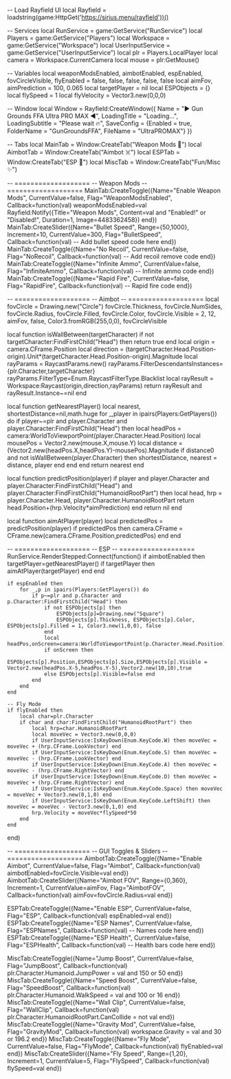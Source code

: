 -- Load Rayfield UI
local Rayfield = loadstring(game:HttpGet('https://sirius.menu/rayfield'))()

-- Services
local RunService = game:GetService("RunService")
local Players = game:GetService("Players")
local Workspace = game:GetService("Workspace")
local UserInputService = game:GetService("UserInputService")
local plr = Players.LocalPlayer
local camera = Workspace.CurrentCamera
local mouse = plr:GetMouse()

-- Variables
local weaponModsEnabled, aimbotEnabled, espEnabled, fovCircleVisible, flyEnabled = false, false, false, false, false
local aimFov, aimPrediction = 100, 0.065
local targetPlayer = nil
local ESPObjects = {}
local flySpeed = 1
local flyVelocity = Vector3.new(0,0,0)

-- Window
local Window = Rayfield:CreateWindow({
	Name = "▶ Gun Grounds FFA Ultra PRO MAX ◀",
	LoadingTitle = "Loading...",
	LoadingSubtitle = "Please wait 🔥",
	SaveConfig = {Enabled = true, FolderName = "GunGroundsFFA", FileName = "UltraPROMAX"}
})

-- Tabs
local MainTab = Window:CreateTab("Weapon Mods 🔫")
local AimbotTab = Window:CreateTab("Aimbot ☠️")
local ESPTab = Window:CreateTab("ESP 👀")
local MiscTab = Window:CreateTab("Fun/Misc ✨")

-- ===================
-- Weapon Mods
-- ===================
MainTab:CreateToggle({Name="Enable Weapon Mods", CurrentValue=false, Flag="WeaponModsEnabled", Callback=function(val) weaponModsEnabled=val Rayfield:Notify({Title="Weapon Mods", Content=val and "Enabled!" or "Disabled!", Duration=1, Image=4483362458}) end})
MainTab:CreateSlider({Name="Bullet Speed", Range={50,1000}, Increment=10, CurrentValue=300, Flag="BulletSpeed", Callback=function(val) -- Add bullet speed code here end})
MainTab:CreateToggle({Name="No Recoil", CurrentValue=false, Flag="NoRecoil", Callback=function(val) -- Add recoil remove code end})
MainTab:CreateToggle({Name="Infinite Ammo", CurrentValue=false, Flag="InfiniteAmmo", Callback=function(val) -- Infinite ammo code end})
MainTab:CreateToggle({Name="Rapid Fire", CurrentValue=false, Flag="RapidFire", Callback=function(val) -- Rapid fire code end})

-- ===================
-- Aimbot
-- ===================
local fovCircle = Drawing.new("Circle")
fovCircle.Thickness, fovCircle.NumSides, fovCircle.Radius, fovCircle.Filled, fovCircle.Color, fovCircle.Visible = 2, 12, aimFov, false, Color3.fromRGB(255,0,0), fovCircleVisible

local function isWallBetween(targetCharacter)
	if not targetCharacter:FindFirstChild("Head") then return true end
	local origin = camera.CFrame.Position
	local direction = (targetCharacter.Head.Position-origin).Unit*(targetCharacter.Head.Position-origin).Magnitude
	local rayParams = RaycastParams.new()
	rayParams.FilterDescendantsInstances={plr.Character,targetCharacter}
	rayParams.FilterType=Enum.RaycastFilterType.Blacklist
	local rayResult = Workspace:Raycast(origin,direction,rayParams)
	return rayResult and rayResult.Instance~=nil
end

local function getNearestPlayer()
	local nearest, shortestDistance=nil,math.huge
	for _,player in ipairs(Players:GetPlayers()) do
		if player~=plr and player.Character and player.Character:FindFirstChild("Head") then
			local headPos = camera:WorldToViewportPoint(player.Character.Head.Position)
			local mousePos = Vector2.new(mouse.X,mouse.Y)
			local distance = (Vector2.new(headPos.X,headPos.Y)-mousePos).Magnitude
			if distance<shortestDistance and headPos.Z>0 and not isWallBetween(player.Character) then
				shortestDistance, nearest = distance, player
			end
		end
	end
	return nearest
end

local function predictPosition(player)
	if player and player.Character and player.Character:FindFirstChild("Head") and player.Character:FindFirstChild("HumanoidRootPart") then
		local head, hrp = player.Character.Head, player.Character.HumanoidRootPart
		return head.Position+(hrp.Velocity*aimPrediction)
	end
	return nil
end

local function aimAtPlayer(player)
	local predictedPos = predictPosition(player)
	if predictedPos then
		camera.CFrame = CFrame.new(camera.CFrame.Position,predictedPos)
	end
end

-- ===================
-- ESP
-- ===================
RunService.RenderStepped:Connect(function()
	if aimbotEnabled then
		targetPlayer=getNearestPlayer()
		if targetPlayer then aimAtPlayer(targetPlayer) end
	end

	if espEnabled then
		for _,p in ipairs(Players:GetPlayers()) do
			if p~=plr and p.Character and p.Character:FindFirstChild("Head") then
				if not ESPObjects[p] then
					ESPObjects[p]=Drawing.new("Square")
					ESPObjects[p].Thickness, ESPObjects[p].Color, ESPObjects[p].Filled = 1, Color3.new(1,0,0), false
				end
				local headPos,onScreen=camera:WorldToViewportPoint(p.Character.Head.Position)
				if onScreen then
					ESPObjects[p].Position,ESPObjects[p].Size,ESPObjects[p].Visible = Vector2.new(headPos.X-5,headPos.Y-5),Vector2.new(10,10),true
				else ESPObjects[p].Visible=false end
			end
		end
	end

	-- Fly Mode
	if flyEnabled then
		local char=plr.Character
		if char and char:FindFirstChild("HumanoidRootPart") then
			local hrp=char.HumanoidRootPart
			local moveVec = Vector3.new(0,0,0)
			if UserInputService:IsKeyDown(Enum.KeyCode.W) then moveVec = moveVec + (hrp.CFrame.LookVector) end
			if UserInputService:IsKeyDown(Enum.KeyCode.S) then moveVec = moveVec - (hrp.CFrame.LookVector) end
			if UserInputService:IsKeyDown(Enum.KeyCode.A) then moveVec = moveVec - (hrp.CFrame.RightVector) end
			if UserInputService:IsKeyDown(Enum.KeyCode.D) then moveVec = moveVec + (hrp.CFrame.RightVector) end
			if UserInputService:IsKeyDown(Enum.KeyCode.Space) then moveVec = moveVec + Vector3.new(0,1,0) end
			if UserInputService:IsKeyDown(Enum.KeyCode.LeftShift) then moveVec = moveVec - Vector3.new(0,1,0) end
			hrp.Velocity = moveVec*flySpeed*50
		end
	end
end)

-- ===================
-- GUI Toggles & Sliders
-- ===================
AimbotTab:CreateToggle({Name="Enable Aimbot", CurrentValue=false, Flag="Aimbot", Callback=function(val) aimbotEnabled=fovCircle.Visible=val end})
AimbotTab:CreateSlider({Name="Aimbot FOV", Range={0,360}, Increment=1, CurrentValue=aimFov, Flag="AimbotFOV", Callback=function(val) aimFov=fovCircle.Radius=val end})

ESPTab:CreateToggle({Name="Enable ESP", CurrentValue=false, Flag="ESP", Callback=function(val) espEnabled=val end})
ESPTab:CreateToggle({Name="ESP Names", CurrentValue=false, Flag="ESPNames", Callback=function(val) -- Names code here end})
ESPTab:CreateToggle({Name="ESP Health", CurrentValue=false, Flag="ESPHealth", Callback=function(val) -- Health bars code here end})

MiscTab:CreateToggle({Name="Jump Boost", CurrentValue=false, Flag="JumpBoost", Callback=function(val) plr.Character.Humanoid.JumpPower = val and 150 or 50 end})
MiscTab:CreateToggle({Name="Speed Boost", CurrentValue=false, Flag="SpeedBoost", Callback=function(val) plr.Character.Humanoid.WalkSpeed = val and 100 or 16 end})
MiscTab:CreateToggle({Name="Wall Clip", CurrentValue=false, Flag="WallClip", Callback=function(val) plr.Character.HumanoidRootPart.CanCollide = not val end})
MiscTab:CreateToggle({Name="Gravity Mod", CurrentValue=false, Flag="GravityMod", Callback=function(val) workspace.Gravity = val and 30 or 196.2 end})
MiscTab:CreateToggle({Name="Fly Mode", CurrentValue=false, Flag="FlyMode", Callback=function(val) flyEnabled=val end})
MiscTab:CreateSlider({Name="Fly Speed", Range={1,20}, Increment=1, CurrentValue=5, Flag="FlySpeed", Callback=function(val) flySpeed=val end})
